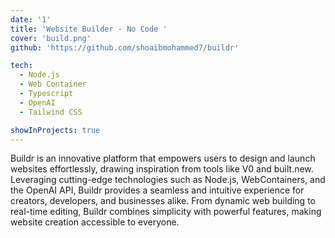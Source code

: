```yaml
---
date: '1'
title: 'Website Builder - No Code '
cover: 'build.png'
github: 'https://github.com/shoaibmohammed7/buildr'

tech:
  - Node.js
  - Web Container
  - Typescript
  - OpenAI 
  - Tailwind CSS

showInProjects: true
---
```


Buildr is an innovative platform that empowers users to design and launch websites effortlessly, drawing inspiration from tools like V0 and built.new. Leveraging cutting-edge technologies such as Node.js, WebContainers, and the OpenAI API, Buildr provides a seamless and intuitive experience for creators, developers, and businesses alike. From dynamic web building to real-time editing, Buildr combines simplicity with powerful features, making website creation accessible to everyone.
